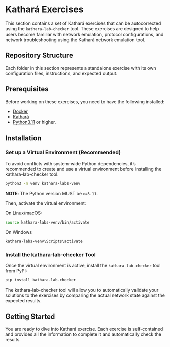 # Kathará Exercises

This section contains a set of Kathará exercises that can be autocorrected using the `kathara-lab-checker` tool.
These exercises are designed to help users become familiar with network emulation, protocol configurations, and
network troubleshooting using the Kathará network emulation tool.

## Repository Structure

Each folder in this section represents a standalone exercise with its own configuration files, instructions, and
expected output.

## Prerequisites

Before working on these exercises, you need to have the following installed:

- [Docker](https://www.docker.com/)
- [Kathará](https://www.kathara.org/)
- [Python3.11](https://www.python.org/downloads/) or higher.

## Installation

### Set up a Virtual Environment (Recommended)

To avoid conflicts with system-wide Python dependencies, it’s recommended to create and use a virtual environment before
installing the kathara-lab-checker tool.

```bash
python3 -m venv kathara-labs-venv
```

**NOTE**: The Python version MUST be `>=3.11`.

Then, activate the virtual environment:

On Linux/macOS:

```bash
source kathara-labs-venv/bin/activate
```

On Windows

```bash
kathara-labs-venv\Scripts\activate
```

### Install the kathara-lab-checker Tool

Once the virtual environment is active, install the `kathara-lab-checker` tool from PyPI:

```bash
pip install kathara-lab-checker
```

The kathara-lab-checker tool will allow you to automatically validate your solutions to the exercises by comparing the
actual network state against the expected results.

## Getting Started

You are ready to dive into Kathará exercise. Each exercise is self-contained and provides all the information to
complete it and automatically check the results.


